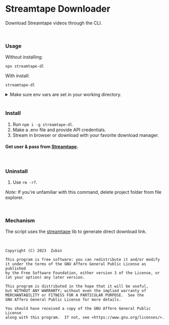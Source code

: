 # Streamtape Downloader

Download Streamtape videos through the CLI.

<br>

### Usage

Without installing:

```shell
npx streamtape-dl

```

With install:

```
streamtape-dl
```
<details>

<summary>
Make sure env vars are set in your working directory.
</summary>

<br>

On Mac / Linux

```shell
mkdir Streamtape && cd Streamtape && touch .env && { echo "API_USER="; echo "API_PASS="; } >> .env && nano .env
```

On Windows

```shell
mkdir Streamtape && cd Streamtape && type nul > .env && echo APIUSER= >> .env && echo APIPASS= >> .env && notepad .env
```

</details>

<br>

### Install

1. Run ```npm i -g streamtape-dl```.
2. Make a .env file and provide API credentials.
3. Stream in browser or download with your favorite download manager.

#### Get user & pass from [Streamtape](https://streamtape.com/accpanel).

<br>

### Uninstall

1. Use ```rm -rf```.

*Note:* If you're unfamiliar with this command, delete project folder from file explorer.

<br>

### Mechanism

The script uses the [streamtape](https://www.npmjs.com/package/streamtape) lib to generate direct download link.

<br>


    Copyright (C) 2023  Zubin

    This program is free software: you can redistribute it and/or modify
    it under the terms of the GNU Affero General Public License as published
    by the Free Software Foundation, either version 3 of the License, or
    (at your option) any later version.

    This program is distributed in the hope that it will be useful,
    but WITHOUT ANY WARRANTY; without even the implied warranty of
    MERCHANTABILITY or FITNESS FOR A PARTICULAR PURPOSE.  See the
    GNU Affero General Public License for more details.

    You should have received a copy of the GNU Affero General Public License
    along with this program.  If not, see <https://www.gnu.org/licenses/>.

